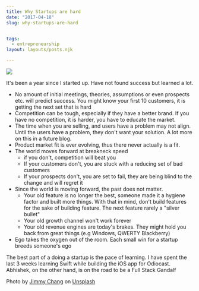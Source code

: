 ```yaml
---
title: Why Startups are hard
date: "2017-04-18"
slug: why-startups-are-hard


tags: 
  - entrepreneurship
layout: layouts/posts.njk

---
```

![](/assets/jimmy-chang-557501-unsplash.jpg)


It's been a year since I started up. Have not found success but learned a lot.

- No amount of initial meetings, theories, assumptions or even prospects etc. will predict success. You might know your first 10 customers, it is getting the next set that is hard
- Competition can be tough, especially if they have a better brand. If you have no competition, it is harder, you have to educate the market.
- The time when you are selling, and users have a problem may not align. Until the users have a problem, they don't want your solution. A lot more on this in a future blog.
- Product market fit is ever evolving, thus there never actually is a fit.
- The world moves forward at breakneck speed
    - if you don't, competition will beat you
    - If your customers don't, you are stuck with a reducing set of bad customers
    - If your prospects don't, you are set to fail, they are being blind to the change and will regret it
- Since the world is moving forward, the past does not matter.
    - Your old feature is no longer the best, someone made it a hygiene factor and built more things. With that in mind, don't build features for the sake of building feature. The next feature rarely a "silver bullet"
    - Your old growth channel won't work forever
    - Your old revenue engines are today's brakes. They might hold you back from great things (e.g Windows, QWERTY Blackberry)
- Ego takes the oxygen out of the room. Each small win for a startup breeds someone's ego

The best part of a doing a startup is the pace of learning. I have spent the last 3 weeks learning Swift while building the iOS app for Odiocast. Abhishek, on the other hand, is on the road to be a Full Stack Gandalf

Photo by [Jimmy Chang](https://unsplash.com/photos/XVU3GG35DeE?utm_source=unsplash&utm_medium=referral&utm_content=creditCopyText) on [Unsplash](https://unsplash.com/search/photos/lost?utm_source=unsplash&utm_medium=referral&utm_content=creditCopyText)
